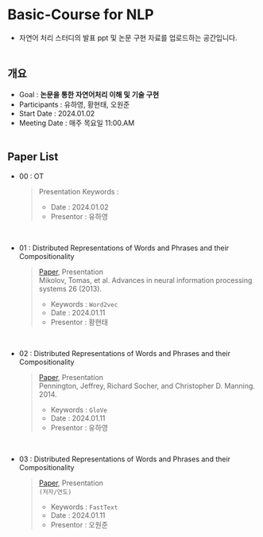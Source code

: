 # Basic-Course for NLP
- 자연어 처리 스터디의 발표 ppt 및 논문 구현 자료를 업로드하는 공간입니다.
</br></br>

## 개요
* Goal : **논문을 통한 자연어처리 이해 및 기술 구현**
* Participants : 유하영, 황현태, 오원준
* Start Date : 2024.01.02
* Meeting Date : 매주 목요일 11:00.AM
</br></br>


## Paper List
- 00 : OT 
  > Presentation 
  > Keywords :
  > 
  > - Date : 2024.01.02 
  > - Presentor : 유하영
</br>

- 01 : Distributed Representations of Words and Phrases and their Compositionality
  > [Paper](https://arxiv.org/pdf/1310.4546.pdf), Presentation</br>
  > Mikolov, Tomas, et al. Advances in neural information processing systems 26 (2013).
  >
  > - Keywords : `Word2vec`
  > - Date : 2024.01.11
  > - Presentor : 황현태
</br>

- 02 : Distributed Representations of Words and Phrases and their Compositionality
  > [Paper](https://nlp.stanford.edu/pubs/glove.pdf), Presentation</br> 
  > Pennington, Jeffrey, Richard Socher, and Christopher D. Manning. 2014.
  >
  > - Keywords : `GloVe`
  > - Date : 2024.01.11
  > - Presentor : 유하영
</br>

- 03 : Distributed Representations of Words and Phrases and their Compositionality
  > [Paper]( ), Presentation</br> 
  > `(저자/연도)`
  >
  > - Keywords : `FastText`
  > - Date : 2024.01.11
  > - Presentor : 오원준
</br>





